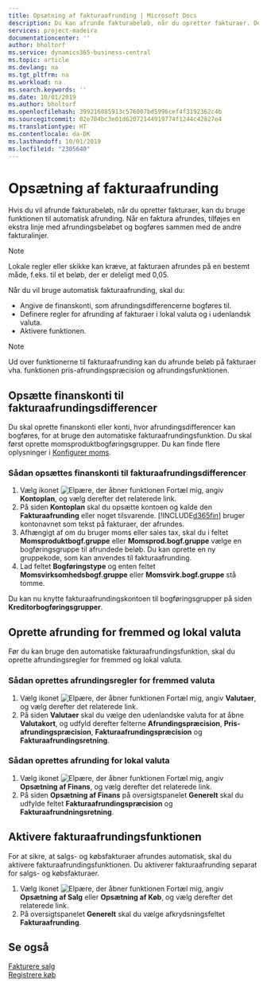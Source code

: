```yaml
---
title: Opsætning af fakturaafrunding | Microsoft Docs
description: Du kan afrunde fakturabeløb, når du opretter fakturaer. Derudover kan lokale regler eller skikke kræve, at du afrunder på en bestemt måde, f.eks. til et beløb, der er deleligt med 0,05.
services: project-madeira
documentationcenter: ''
author: bholtorf
ms.service: dynamics365-business-central
ms.topic: article
ms.devlang: na
ms.tgt_pltfrm: na
ms.workload: na
ms.search.keywords: ''
ms.date: 10/01/2019
ms.author: bholtorf
ms.openlocfilehash: 399216085913c576007bd5996cef4f3192362c4b
ms.sourcegitcommit: 02e704bc3e01d62072144919774f1244c42827e4
ms.translationtype: HT
ms.contentlocale: da-DK
ms.lasthandoff: 10/01/2019
ms.locfileid: "2305640"
---
```

# <a name="set-up-invoice-rounding"></a>Opsætning af fakturaafrunding
Hvis du vil afrunde fakturabeløb, når du opretter fakturaer, kan du bruge funktionen til automatisk afrunding. Når en faktura afrundes, tilføjes en ekstra linje med afrundingsbeløbet og bogføres sammen med de andre fakturalinjer.

> [!NOTE]  
>  Lokale regler eller skikke kan kræve, at fakturaen afrundes på en bestemt måde, f.eks. til et beløb, der er deleligt med 0,05.  

Når du vil bruge automatisk fakturaafrunding, skal du:  

* Angive de finanskonti, som afrundingsdifferencerne bogføres til.  
* Definere regler for afrunding af fakturaer i lokal valuta og i udenlandsk valuta.  
* Aktivere funktionen.  

> [!NOTE]  
>  Ud over funktionerne til fakturaafrunding kan du afrunde beløb på fakturaer vha. funktionen pris-afrundingspræcision og afrundingsfunktionen.  

## <a name="set-up-general-ledger-accounts-for-invoice-rounding-differences"></a>Opsætte finanskonti til fakturaafrundingsdifferencer
Du skal oprette finanskonti eller konti, hvor afrundingsdifferencer kan bogføres, for at bruge den automatiske fakturaafrundingsfunktion. Du skal først oprette momsproduktbogføringsgrupper. Du kan finde flere oplysninger i [Konfigurer moms](finance-setup-vat.md).  

### <a name="to-set-up-general-ledger-accounts-for-invoice-rounding-differences"></a>Sådan opsættes finanskonti til fakturaafrundingsdifferencer  
1. Vælg ikonet ![Elpære, der åbner funktionen Fortæl mig](media/ui-search/search_small.png "Fortæl mig, hvad du vil foretage dig"), angiv **Kontoplan**, og vælg derefter det relaterede link.  
2. På siden **Kontoplan** skal du opsætte kontoen og kalde den **Fakturaafrunding** eller noget tilsvarende. [!INCLUDE[d365fin](includes/d365fin_md.md)] bruger kontonavnet som tekst på fakturaer, der afrundes.  
3. Afhængigt af om du bruger moms eller sales tax, skal du i feltet **Momsproduktbogf.gruppe** eller **Momsprod.bogf.gruppe** vælge en bogføringsgruppe til afrundede beløb. Du kan oprette en ny gruppekode, som kan anvendes til fakturaafrunding.
4. Lad feltet **Bogføringstype** og enten feltet **Momsvirksomhedsbogf.gruppe** eller **Momsvirk.bogf.gruppe** stå tomme. <!-- Why do we say to leave these blank, when there are a lot of other fields we also leave blank but don't mention? -->  

Du kan nu knytte fakturaafrundingskontoen til bogføringsgrupper på siden **Kreditorbogføringsgrupper**.  <!-- Why only the vendor posting groups? -->

## <a name="set-up-rounding-for-foreign-and-local-currencies"></a>Oprette afrunding for fremmed og lokal valuta
Før du kan bruge den automatiske fakturaafrundingsfunktion, skal du oprette afrundingsregler for fremmed og lokal valuta.

### <a name="to-set-up-rounding-for-foreign-currencies"></a>Sådan oprettes afrundingsregler for fremmed valuta  
1. Vælg ikonet ![Elpære, der åbner funktionen Fortæl mig](media/ui-search/search_small.png "Fortæl mig, hvad du vil foretage dig"), angiv **Valutaer**, og vælg derefter det relaterede link.  
2. På siden **Valutaer** skal du vælge den udenlandske valuta for at åbne **Valutakort**, og udfyld derefter felterne **Afrundingspræcision**, **Pris-afrundingspræcision**, **Fakturaafrundingspræcision** og **Fakturaafrundingsretning**.

### <a name="to-set-up-rounding-for-your-local-currency"></a>Sådan oprettes afrunding for lokal valuta
1. Vælg ikonet ![Elpære, der åbner funktionen Fortæl mig](media/ui-search/search_small.png "Fortæl mig, hvad du vil foretage dig"), angiv **Opsætning af Finans**, og vælg derefter det relaterede link.  
2. På siden **Opsætning af Finans** på oversigtspanelet **Generelt** skal du udfylde feltet **Fakturaafrundingspræcision** og **Fakturaafrundningsretning**.  

## <a name="activate-the-invoice-rounding-function"></a>Aktivere fakturaafrundingsfunktionen  
For at sikre, at salgs- og købsfakturaer afrundes automatisk, skal du aktivere fakturaafrundingsfunktionen. Du aktiverer fakturaafrunding separat for salgs- og købsfakturaer.

1. Vælg ikonet ![Elpære, der åbner funktionen Fortæl mig](media/ui-search/search_small.png "Fortæl mig, hvad du vil foretage dig"), angiv **Opsætning af Salg** eller **Opsætning af Køb**, og vælg derefter det relaterede link.  
2. På oversigtspanelet **Generelt** skal du vælge afkrydsningsfeltet **Fakturaafrunding**.  

## <a name="see-also"></a>Se også  
[Fakturere salg](sales-how-invoice-sales.md)  
[Registrere køb](purchasing-how-record-purchases.md)
